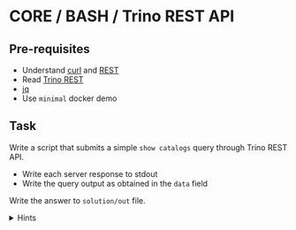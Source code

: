 # CORE / BASH / Trino REST API

## Pre-requisites
- Understand [curl](https://curl.se/docs/) and [REST](https://restfulapi.net/)
- Read [Trino REST](https://trino.io/docs/current/develop/client-protocol.html)
- [jq](https://stedolan.github.io/jq/)
- Use `minimal` docker demo

## Task
Write a script that submits a simple `show catalogs` query through Trino REST API.
- Write each server response to stdout 
- Write the query output as obtained in the `data` field

Write the answer to `solution/out` file.

<details>
  <summary>Hints</summary>
  
  1. Leverage `jq` to save the response attributes we are interested in to a variable (see [using jq in a BASH script](https://devdojo.com/bobbyiliev/how-to-work-with-json-in-bash-using-jq#:~:text=of%20the%20values.-,jq%20in%20a%20BASH%20script,-Let%27s%20go%20ahead)) 
  2. Use a [`while` loop](https://www.geeksforgeeks.org/bash-scripting-while-loop/) to continuously fetch query results until the query has completed (break out of the loop when the response `state='FINISHED'`)
  3. Run the script and redirect [stdout](https://linuxhint.com/bash_stdin_stderr_stdout/) to `solution/out` for validation
</details>
